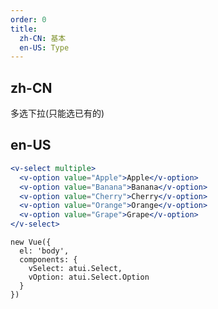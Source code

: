```yaml
---
order: 0
title:
  zh-CN: 基本
  en-US: Type
---
```


## zh-CN
多选下拉(只能选已有的)


## en-US


````jsx
<v-select multiple>
  <v-option value="Apple">Apple</v-option>
  <v-option value="Banana">Banana</v-option>
  <v-option value="Cherry">Cherry</v-option>
  <v-option value="Orange">Orange</v-option>
  <v-option value="Grape">Grape</v-option>
</v-select>
````

````vue-script
new Vue({
  el: 'body',
  components: {
    vSelect: atui.Select,
    vOption: atui.Select.Option
  }
})
````
